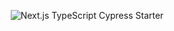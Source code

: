 <p align="center">
  <img src="https://www.canva.com/design/DAEjRON8I4k/mPDWYLEYLhMq3ngh5K4uZw/view?utm_content=DAEjRON8I4k" alt="Next.js TypeScript Cypress Starter">
</p>
